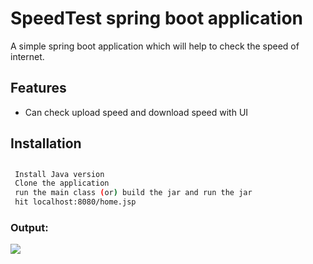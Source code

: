 # SpeedTest spring boot application

A simple spring boot application which will help to check the speed of internet.



## Features

- Can check upload speed and download speed with UI


## Installation

## 
```sh
 Install Java version
 Clone the application
 run the main class (or) build the jar and run the jar
 hit localhost:8080/home.jsp
```


### Output:
![](Own_Intersted_Projects/SpeedTest/output.jpg)